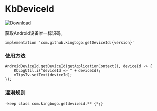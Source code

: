 # KbDeviceId

[![Download](https://api.bintray.com/packages/kingbogo/maven/GetDeviceId/images/download.svg) ](https://bintray.com/kingbogo/maven/GetDeviceId/_latestVersion)

获取Android设备唯一标识码。

```
implementation 'com.github.kingbogo:getDeviceId:{version}'
```

### 使用方法
```
AndroidDeviceId.getDeviceId(getApplicationContext(), deviceId -> {
	KbLogUtil.i("deviceId => " + deviceId);
	mTipsTv.setText(deviceId);
});
```

### 混淆规则
```
-keep class com.kingbogo.getdeviceid.** {*;}
```

